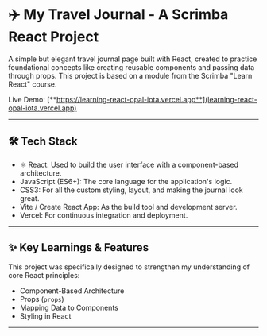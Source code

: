 # ✈️ My Travel Journal - A Scrimba React Project

A simple but elegant travel journal page built with React, created to practice foundational concepts like creating reusable components and passing data through props. This project is based on a module from the Scrimba "Learn React" course.

Live Demo: [**https://learning-react-opal-iota.vercel.app**](learning-react-opal-iota.vercel.app)

---

## 🛠️ Tech Stack

* ⚛️ React: Used to build the user interface with a component-based architecture.
* JavaScript (ES6+): The core language for the application's logic.
* CSS3: For all the custom styling, layout, and making the journal look great.
* Vite / Create React App: As the build tool and development server.
* Vercel: For continuous integration and deployment.

---

## ✨ Key Learnings & Features

This project was specifically designed to strengthen my understanding of core React principles:

* Component-Based Architecture
* Props (`props`)
* Mapping Data to Components
* Styling in React

---